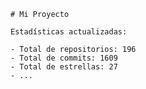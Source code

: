 
    # Mi Proyecto
    
    Estadísticas actualizadas:
    
    - Total de repositorios: 196
    - Total de commits: 1609 
    - Total de estrellas: 27
    - ...
  